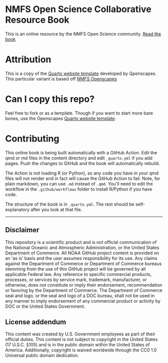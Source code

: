 # NMFS Open Science Collaborative Resource Book

This is an online resource by the NMFS Open Science community. [Read the book](https://nmfs-opensci.github.io/ResourceBook)

# Attribution

This is a copy of the [Quarto website template](https://github.com/Openscapes/quarto-website-tutorial) developed by Qpenscapes. This particular variant is based off [NMFS Openscapes](https://nmfs-openscapes.github.io)

# Can I copy this repo?

Feel free to fork or as a template. Though if you want to start more bare bones, use the Openscapes [Quarto website template](https://github.com/Openscapes/quarto-website-tutorial).

# Contributing

This online book is being built automatically with a GitHub Action.  Edit the qmd or md files in the content directory and edit `_quarto.yml` if you add pages. Push the changes to GitHub and the book will automatically rebuild.

The Action is not loading R (or Python), so any code you have in your qmd files will not render and in fact will cause the GitHub Action to fail. Note, for plain markdown, you can use `.md` instead of `.qmd`. You'll need to edit the workflow in the `.github/workflows` folder to install R/Python if you have code.

The structure of the book is in `_quarto.yml`. The rest should be self-explanatory after you look at that file.

<hr>

## Disclaimer

This repository is a scientific product and is not official communication of the National Oceanic and Atmospheric Administration, or the United States Department of Commerce. All NOAA GitHub project content is provided on an ‘as is’ basis and the user assumes responsibility for its use. Any claims against the Department of Commerce or Department of Commerce bureaus stemming from the use of this GitHub project will be governed by all applicable Federal law. Any reference to specific commercial products, processes, or services by service mark, trademark, manufacturer, or otherwise, does not constitute or imply their endorsement, recommendation or favoring by the Department of Commerce. The Department of Commerce seal and logo, or the seal and logo of a DOC bureau, shall not be used in any manner to imply endorsement of any commercial product or activity by DOC or the United States Government.

## License addendum

This content was created by U.S. Government employees as part of their official duties.  This content is not subject to copyright in the United States (17 U.S.C. §105) and is in the public domain within the United States of America. Additionally, copyright is waived worldwide through the CC0 1.0 Universal public domain dedication.


